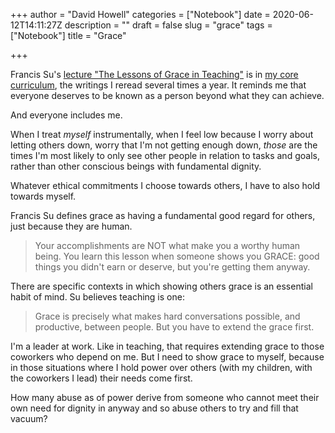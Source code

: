 +++
author = "David Howell"
categories = ["Notebook"]
date = 2020-06-12T14:11:27Z
description = ""
draft = false
slug = "grace"
tags = ["Notebook"]
title = "Grace"

+++


Francis Su's [lecture "The Lessons of Grace in Teaching"](https://www.francissu.com/post/the-lesson-of-grace-in-teaching) is in [my core curriculum](https://shawnblanc.net/2015/01/the-core-curriculum/), the writings I reread several times a year. It reminds me that everyone deserves to be known as a person beyond what they can achieve.

And everyone includes me.

When I treat _myself_ instrumentally, when I feel low because I worry about letting others down, worry that I'm not getting enough down, _those_ are the times I'm most likely to only see other people in relation to tasks and goals, rather than other conscious beings with fundamental dignity.

Whatever ethical commitments I choose towards others, I have to also hold towards myself.

Francis Su defines grace as having a fundamental good regard for others, just because they are human.

> Your accomplishments are NOT what make you a worthy human being. You learn this lesson when someone shows you GRACE: good things you didn't earn or deserve, but you're getting them anyway.

There are specific contexts in which showing others grace is an essential habit of mind. Su believes teaching is one:

> Grace is precisely what makes hard conversations possible, and productive, between people. But you have to extend the grace first.

I'm a leader at work. Like in teaching, that requires extending grace to those coworkers who depend on me. But I need to show grace to myself, because in those situations where I hold power over others (with my children, with the coworkers I lead) their needs come first.

How many abuse as of power derive from someone who cannot meet their own need for dignity in anyway and so abuse others to try and fill that vacuum?

